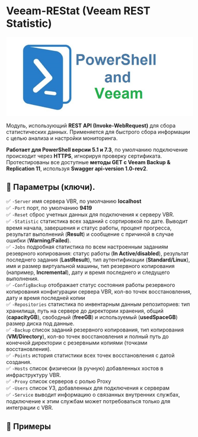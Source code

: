 # Veeam-REStat (Veeam REST Statistic)

![Image alt](https://github.com/Lifailon/Veeam-Job-Stat/blob/rsa/Screen/Logo.jpg)

Модуль, использующий **REST API (Invoke-WebRequest)** для сбора статистических данных. Применяется для быстрого сбора информации с целью анализа и настройки мониторинга. 

**Работает для PowerShell версии 5.1 и 7.3**, по умолчанию подключение происходит через **HTTPS**, игнорируя проверку сертификата. Протестированы все доступные **методы GET с Veeam Backup & Replication 11**, используя **Swagger api-version 1.0-rev2**.

## 🔑 Параметры (ключи).

✅ `-Server` имя сервера VBR, по умолчанию **localhost** \
✅ `-Port` порт, по умолчанию **9419** \
✅ `-Reset` сброс учетных данных для подключения к серверу VBR. \
✅ `-Statistic` статистика всех заданий с сортировкой по дате. Выводит время начала, завершения и статус работы, процент прогресса, результат выполнений (**Result**) и сообщение с причиной в случае ошибки (**Warning/Failed**). \
✅ `-Jobs` подробная статистика по всем настроенным заданиям резеврного копирования: статус работы (**In Active/disabled**), результат последнего задания (**LastResult**), тип аутентификации (**Standard/Linux**), имя и размер виртуальной машины, тип резервного копирования (например, **Incremental**), дату и время последнего и следущего выполнения. \
✅ `-ConfigBackup` отображает статус состояния работы резервного копирования конфигурации сервера VBR, кол-во точек восстановления, дату и время последней копии \
✅ `-Repositories` статистика по инвентарным данным репозиториев: тип хранилища, путь на сервере до директории хранения, общий (**capacityGB**), свободный (**freeGB**) и используемый (**usedSpaceGB**) размер диска под данные. \
✅ `-Backup` список заданий резервного копирования, тип копирования (**VM/Directory**), кол-во точек восстановления и полный путь до конечной директории с резервными копиями (точками восстановления). \
✅ `-Points` история статистики всех точек восстановления с датой создания. \
✅ `-Hosts` список физически (в ручную) добавленных хостов в инфраструктуру VBR. \
✅ `-Proxy` список серверов с ролью Proxy \
✅ `-Users` список УЗ, добавленных для подключения к серверам \
✅ `-Service` выводит информацию о связанных внутренних службах, подключение к этим службам может потребоваться только для интеграции с VBR.

## 🎉 Примеры
